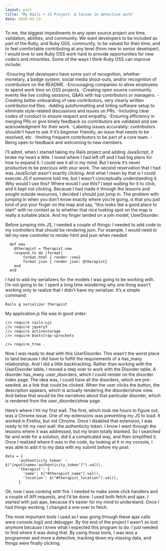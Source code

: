 ```yaml
---
layout: post
title: "My Rails + JS Project: A lesson in detective work"
date: 2019-03-23
---
```


To me, the biggest impediments to any open source project are time, validation, abilities, and community. We want developers to be included as part of the Ruby, and Ruby OSS, community, to be valued for their time,  and to feel comfortable contributing at any level (from new to senior developer). I would love to see Ruby OSS work hard to provide opportunities for new coders and minorities. Some of the ways I think Ruby OSS can improve include:

-Ensuring that developers have some sort of recognition, whether monetary, a badge system, social media shout-outs, and/or recognition of contributors on the README.
-Encouraging companies to allow employees to spend work time on OSS projects.
-Creating open source community events like live coding sessions, Q&A’s with top contributors or managers.
-Creating better onboarding of new contributors, very clearly written contributor.md files.
-Adding autoformatting and linting software setup to eliminate style-related discussions and issues on PRs.
-Including clear codes of conduct to ensure respect and empathy.
-Ensuring efficiency in merging PRs or give timely feedback so contributors are validated and see acknowledgment for their work.
-Labeling issues accurately: contributors shouldn’t have to ask if it’s beginner friendly, an issue that needs to be resolved, etc.
-Inviting frequent contributors to be part of a core team.
-Being open to feedback and welcoming to new members.


I’ll admit, when I started taking my Rails project and adding JavaScript, it broke my heart a little. I loved where I had left off and I had big plans for how to expand it. I could see it all in my mind. But I know it’s never productive to be precious with your work. The second reservation that I had was JavaScript wasn’t exactly clicking. And what I mean by that is I could execute JS if someone told me, but I wasn’t conceptually understanding it. Why would I use this? Where would I use this? I kept waiting for it to click, and it kept not clicking. Because I had made it through the lessons and sought outside resources, I decided I should just jump in. The problem with jumping in when you don’t know exactly where you’re going, is that you just kind of put your finger on the map and say, “this looks like a good place to start” with no context as to whether that nice looking spot on the map is really a suitable place. And my finger landed on a join model, UserDisorder.

Before jumping into JS, I needed a couple of things: I needed to add code to my controllers that should be rendering json. For example, I would need to tell my new controller to render html and json when needed

```
  def new
    @therapist = Therapist.new
    respond_to do |format|
        format.html { render :new}
        format.json { render json: @therapist}
    end
  end
```
I had to add my serializers for the models I was going to be working with. I’m not going to lie. I spent a long time wondering why one thing wasn’t working only to realize that I didn’t have my serializer. It’s a simple command:

```
Rails g serializer therapist
```
My application.js file was in good order:
```
//= require rails-ujs
//= require jquery3
//= require activestorage
//= require bootstrap-sprockets

//= require_tree .
```
Now I was ready to deal with this UserDisorder. This wasn’t the worst place to land because I did have to fulfill the requirements of a has_many relationship. And I did a little backtracking. Rather than working with the UserDisorder table, I moved a step over to work with the Disorder table. A disorder has_many :user_disorders, which I could render on the disorder index page. The idea was, I could have all the disorders, which are pre-seeded, as a link that could be clicked. When the user clicks the button, the description appears, which is actually rendering the disorder/show view. And below that would be the narratives about that particular disorder, which is rendered from the user_disorder/show page.

Here’s where I hit my first wall. The first, which took me hours to figure out, was a Chrome issue. One of my extensions was preventing my JS to load. It worked in Firefox, but not Chrome. Once I disabled that extension, I was ready to hit my next wall: the authenticity token. I know I went through the lessons where it was addressed, but my brain totally blanked. So I searched far and wide for a solution, did it a complicated way, and then simplified it. Once I realized where it was in the code, by looking at it in my console, I was able to add it to my data with my submit before my post:

```
data = {
      'authenticity_token' :  $("input[name='authenticity_token']").val(),
      'therapist': {
        'name': $("#therapist_name").val(),
        'location': $("#therapist_location").val(),
      }
```

Ok, now I was cooking with fire. I needed to make some click handlers and a couple of API requests, and I’d be done. I used both fetch and ajax. I started with just ajax, because it’s easier for my mind to understand. Once I had things working, I changed a one over to fetch.

The most important tools I used as I was going through these ajax calls were console.log() and debugger. By the end of the project I wasn’t so lost anymore because I knew what I expected this program to do. I just needed to find where it was doing that.  By using those tools, I was less a programmer and more a detective, tracking down my missing data, and things were finally clicking.
